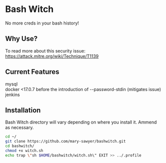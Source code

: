 # Bash Witch
No more creds in your bash history!

## Why Use?

To read more about this security issue:
https://attack.mitre.org/wiki/Technique/T1139

## Current Features

mysql  
docker <17.0.7 before the introduction of --password-stdin (mitigates issue)
jenkins  

## Installation

Bash Witch directory will vary depending on where you install it. Ammend as necessary.  

```bash
cd ~/  
git clone https://github.com/mary-sawyer/bashwitch.git  
cd bashwitch/
chmod +x witch.sh  
echo trap \"sh $HOME/bashwitch/witch.sh\" EXIT >> ../.profile  
```
